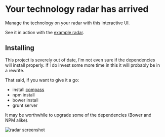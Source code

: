 # Your technology radar has arrived

Manage the technology on your radar with this interactive UI.

See it in action with the [example radar](http://tnunamak.github.io/tech-radar/dist).

## Installing

This project is severely out of date, I'm not even sure if the dependencies will install properly. If I do invest some more time in this it will probably be in a rewrite.

That said, if you want to give it a go:

* install [compass](http://compass-style.org/)
* npm install
* bower install
* grunt server

It may be worthwhile to upgrade some of the dependencies (Bower and NPM alike).

![radar screenshot](https://raw.github.com/tnunamak/tech-radar/master/radar.png)
